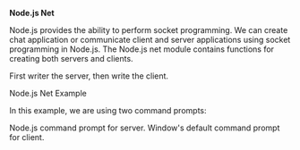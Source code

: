 **Node.js Net**

Node.js provides the ability to perform socket programming. We can create chat application or communicate client and server applications using socket programming in Node.js. The Node.js net module contains functions for creating both servers and clients.


First writer the server, then write the client.

Node.js Net Example

In this example, we are using two command prompts:

Node.js command prompt for server.
Window's default command prompt for client.